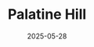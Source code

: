 ---
title: "Palatine Hill"
excerpt: "Where #TODO"
gallery_name: "rome/palatine-hill"
date: 2025-05-28
tags:
  - 🏞️QSD's Favourite
header:
  overlay_image: cover/rome/palatine-hill-3v1.jpg
---